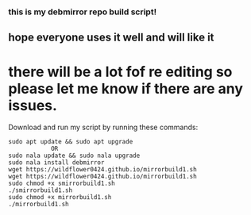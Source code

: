 ### this is my debmirror repo build script!

## hope everyone uses it well and will like it

# there will be a lot fof re editing so please let me know if there are any issues.


Download and run my script by running these commands:

```
sudo apt update && sudo apt upgrade
            OR
sudo nala update && sudo nala upgrade
sudo nala install debmirror
wget https://wildflower0424.github.io/mirrorbuild1.sh
wget https://wildflower0424.github.io/mirrorbuild1.sh
sudo chmod +x smirrorbuild1.sh
./smirrorbuild1.sh
sudo chmod +x mirrorbuild1.sh
./mirrorbuild1.sh
```

